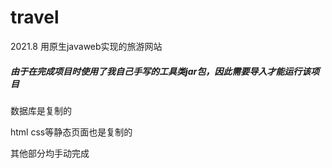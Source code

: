 # travel
2021.8 用原生javaweb实现的旅游网站

##### 由于在完成项目时使用了我自己手写的工具类jar包，因此需要导入才能运行该项目

数据库是复制的

html css等静态页面也是复制的

其他部分均手动完成
